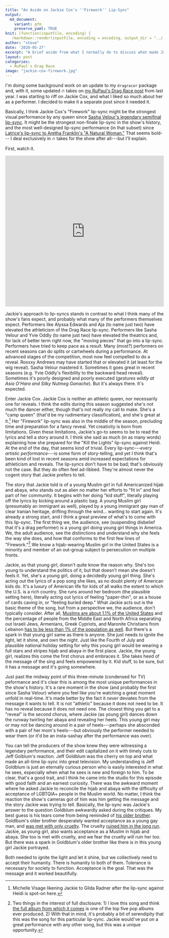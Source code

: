 ```yaml
---
title: "An Aside on Jackie Cox's ''Firework'' Lip-Sync"
output:
  md_document:
    variant: gfm
    preserve_yaml: TRUE
knit: (function(inputFile, encoding) {
   rmarkdown::render(inputFile, encoding = encoding, output_dir = "../_posts") })
author: "steve"
date: '2020-05-27'
excerpt: "A brief aside from what I normally do to discuss what made Jackie Cox's lip-sync against Widow Von'Du so great."
layout: post
categories:
  - RuPaul's Drag Race
image: "jackie-cox-firework.jpg"
---
```






I'm doing some background work on an update to my `dragracer` package and, with it, some updated 🔥 takes on [my RuPaul's Drag Race post](http://svmiller.com/blog/2019/02/dragracer-rupauls-drag-race-analysis/) from last year. I was starting to riff on Jackie Cox, and what I liked so much about her as a performer. I decided to make it a separate post since it needed it.

Basically, I think Jackie Cox's "Firework" lip-sync might be the strongest visual performance by any queen since [Sasha Velour's legendary 
semifinal lip-sync](https://www.youtube.com/watch?v=Q754qyFs2OA). It might be the strongest non-finale lip-sync in the show's history, and the most well-designed lip-sync performance (in that subset) since [Latrice's lip-sync to Aretha Franklin's "A Natural Woman."](https://www.youtube.com/watch?v=icRaocj3xIw) That seems bold--- I deal exclusively in 🔥 takes for the show after all---but I'll explain. 

First, watch it.

<iframe width="100%" height="478" src="https://www.youtube.com/embed/g0Jn45YRvmE" frameborder="0" allowfullscreen></iframe>
<br />

Jackie's approach to lip-syncs stands in contrast to what I think many of the show's fans expect, and probably what many of the performers themselves expect.  Performers like Alyssa Edwards and Aja (to name just two) have elevated the athleticism of the Drag Race lip-sync. Performers like Sasha Velour and Yvie Oddly (to name just two) have elevated the theatrics and, for lack of better term right now, the "moving pieces" that go into a lip-sync. Performers have tried to keep pace as a result. Many (most?) performers on recent seasons can do splits or cartwheels during a performance. At advanced stages of the competition, most now feel compelled to do a reveal. Roxxxy Andrews may have started that or elevated it (at least for the wig reveal). Sasha Velour mastered it. Sometimes it goes great in recent seasons (e.g. Yvie Oddly's flexibility to the backward head reveal). Sometimes it's poorly designed and poorly executed (*gestures wildly at Asia O'Hara and Silky Nutmeg Ganache*). But it's always there. It's expected.

Enter Jackie Cox. Jackie Cox is neither an athletic queen, nor necessarily one for reveals. I think the edits during this season suggested she's not much the dancer either, though that's not really my call to make. She's a "camp queen" (that'd be my rudimentary classification), and she's great at it.[^gilda] Her "Firework" lip-sync was also in the middle of the season, precluding time and preparation for a fancy reveal. Yet creativity is born from limitations. Given these limitations, Jackie's go-to seems to be to read the lyrics and tell a story around it. I think she said as much (in as many words) explaining how she prepared for the "Kill the Lights" lip-sync against Heidi. At the end of the day, that seems kind of trivial. Every lip-sync---*every artistic performance*---is some form of story-telling, and yet I think that's been kind of lost in recent seasons amid increased expectations for athleticism and reveals. The lip-syncs don't have to be bad; that's obviously not the case. But they do often feel ad-libbed. They're almost never the cogent story that Jackie prefers to tell.

[^gilda]: Michelle Visage likening Jackie to Gilda Radner after the lip-sync against Heidi is spot-on here.

The story that Jackie told is of a young Muslim girl in full Americanized hijab and abaya, who stands out as alien no matter her efforts to "fit in" and feel part of her community. It begins with her doing "kid stuff", literally playing off the lyrics by kicking around a plastic bag. A young Muslim girl (presumably an immigrant as well), played by a young immigrant gay man of clear Iranian heritage, drifting through the wind... wanting to start again. It's already a strong start, and I think a great preview of what's to come with this lip-sync. The first thing we, the audience, see (suspending disbelief that it's a drag performer) is a young girl doing young girl things in America. We, the adult audience, see the distinctions and understand why she feels the way she does, and how that conforms to the first few lines of "Firework."[^firework] We know a hijab-wearing Muslim girl in the United States is a minority and member of an out-group subject to persecution on multiple fronts. 

[^firework]: Two things in the interest of full disclosure: 1) I love this song and think [the full album from which it comes](https://en.wikipedia.org/wiki/Teenage_Dream_(Katy_Perry_album)) is one of the top five pop albums ever produced. 2) With that in mind, it's probably a bit of serendipity that this was the song for this particular lip-sync. Jackie would've put on a great performance with any other song, but this was a unique opportunity.

Jackie, as that young girl, doesn't quite know the reason why. She's too young to understand the politics of it, but that doesn't mean she doesn't feels it. Yet, she's a young girl, doing a decidedly young girl thing. She's acting out the lyrics of a pop song she likes, as no doubt plenty of American kids do. It's a luxury of American life for kids of all walks the extent to which the U.S. is a rich country. She runs around her bedroom (the plausible setting here), literally acting out lyrics of feeling "paper-thin", or as a house of cards caving in, or "feeling buried deep." What Jackie acts out is the basic theme of the song, but from a perspective we, the audience, don't typically consider. After all, [Muslims are about 1.1% of the United States](https://www.pewresearch.org/fact-tank/2018/01/03/new-estimates-show-u-s-muslim-population-continues-to-grow/) and the percentage of people from the Middle East and North Africa separating out Israeli Jews, Armenians, Greek Cypriots, and Maronite Christians from Lebanon [has to be less than 1% of the population as well](https://en.wikipedia.org/wiki/Middle_Eastern_Americans). But there's a spark in that young girl same as there is anyone. She just needs to ignite the light, let it shine, and own the night. Just like the Fourth of July and plausible national holiday setting for why this young girl would be wearing a full stars and stripes hijab and abaya in the first place. Jackie, the young girl, realizes this come the first chorus and embraces it. She takes heed of the message of the sing and feels empowered by it. Kid stuff, to be sure, but it has a message and it's going somewhere.

Just past the midway point of this three-minute (condensed for TV) peformance and it's clear this is among the most unique performances in the show's history. It's a rare moment in the show (and probably the first since Sasha Velour) where you feel like you're watching a great moment unfold in real-time. It's made better by the fact it *never* deviates from the message it wants to tell. It is not "athletic" because it does not need to be. It has no reveal because it does not need one. The closest thing you get to a "reveal" is the second chorus, where Jackie (as young girl) dances down the runway twirling her abaya and revealing her heels. This young girl may or may not be dancing around in a pair of heels---perhaps she absconded with a pair of her mom's heels---but obviously the performer needed to wear them (or it'd be an insta-sashay after the performance was over).

You can tell the producers of the show knew they were witnessing a legendary performance, and their edit capitalized on it with timely cuts to Jeff Golblum's reaction. Jeff Goldblum was the cherry on top and what made an all-time lip-sync into great television. My understanding is Jeff Goldblum is just an eternally curious person who is easily interested in what he sees, especially when what he sees is new and foreign to him. To be clear, that's a good trait, and I think he came into the studio for this episode with good faith and an earnest curiosity. There was the awkward moment where he asked Jackie to reconcile the hijab and abaya with the difficulty of acceptance of LGBTQIA+ people in the Muslim world. No matter, I think the reaction the show's cameras got of him was him getting the message and the story Jackie was trying to tell. Basically, the lip-sync was Jackie's answer to the question Goldblum awkwardly asked during the critiques. My best guess is his tears come from being reminded of [his older brother](https://www.independent.co.uk/life-style/jeff-goldblum-brother-gay-conversion-therapy-fix-interview-lgbt-a9171981.html). Goldlbum's older brother desperately wanted acceptance as a young gay man, and [was met with only cruelty](https://www.out.com/celebs/2019/10/27/jeff-goldblums-gay-brother-underwent-conversion-therapy). The cruelty [ruined him in the long run](https://www.pinknews.co.uk/2019/10/26/jeff-goldblum-dad-brother-gay-cure-traumatising-conversion-therapy/). Jackie, as young girl, also wants acceptance as a Muslim in hijab and abaya. She too is met with cruelty, and we fear the cruelty will ruin her too. But there was a spark in Goldblum's older brother like there is in this young girl Jackie portrayed. 

Both needed to ignite the light and let it shine, but we collectively need to accept their humanity. There is humanity to both of them. Tolerance is necessary for society to function. Acceptance is the goal. That was the message and it worked beautifully.



